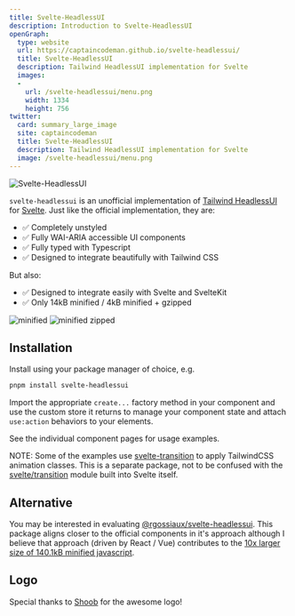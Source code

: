 ```yaml
---
title: Svelte-HeadlessUI
description: Introduction to Svelte-HeadlessUI
openGraph:
  type: website
  url: https://captaincodeman.github.io/svelte-headlessui/
  title: Svelte-HeadlessUI
  description: Tailwind HeadlessUI implementation for Svelte
  images:
  -
    url: /svelte-headlessui/menu.png
    width: 1334
    height: 756
twitter:
  card: summary_large_image
  site: captaincodeman
  title: Svelte-HeadlessUI
  description: Tailwind HeadlessUI implementation for Svelte
  image: /svelte-headlessui/menu.png
---
```


![Svelte-HeadlessUI](./logo.svg)

`svelte-headlessui` is an unofficial implementation of [Tailwind HeadlessUI](https://headlessui.com/) for [Svelte](https://svelte.dev/). Just like the official implementation, they are:

- ✅ Completely unstyled
- ✅ Fully WAI-ARIA accessible UI components
- ✅ Fully typed with Typescript
- ✅ Designed to integrate beautifully with Tailwind CSS

But also:

- ✅ Designed to integrate easily with Svelte and SvelteKit
- ✅ Only 14kB minified / 4kB minified + gzipped

![minified](https://img.shields.io/bundlephobia/min/svelte-headlessui/0.0.28?style=for-the-badge)
![minified zipped](https://img.shields.io/bundlephobia/minzip/svelte-headlessui/0.0.28?style=for-the-badge)

## Installation

Install using your package manager of choice, e.g.

```bash
pnpm install svelte-headlessui
```

Import the appropriate `create...` factory method in your component and use the custom store it returns to manage your component state and attach `use:action` behaviors to your elements.

See the individual component pages for usage examples.

NOTE: Some of the examples use [svelte-transition](https://www.npmjs.com/package/svelte-transition) to apply TailwindCSS animation classes. This is a separate package, not to be confused with the [svelte/transition](https://svelte.dev/docs#run-time-svelte-transition) module built into Svelte itself.

## Alternative

You may be interested in evaluating [@rgossiaux/svelte-headlessui](https://svelte-headlessui.goss.io). This package aligns closer to the official components in it's approach although I believe that approach (driven by React / Vue) contributes to the [10x larger size of 140.1kB minified javascript](https://bundlephobia.com/package/@rgossiaux/svelte-headlessui@2.0.0).

## Logo

Special thanks to [Shoob](https://github.com/hshoob) for the awesome logo!
